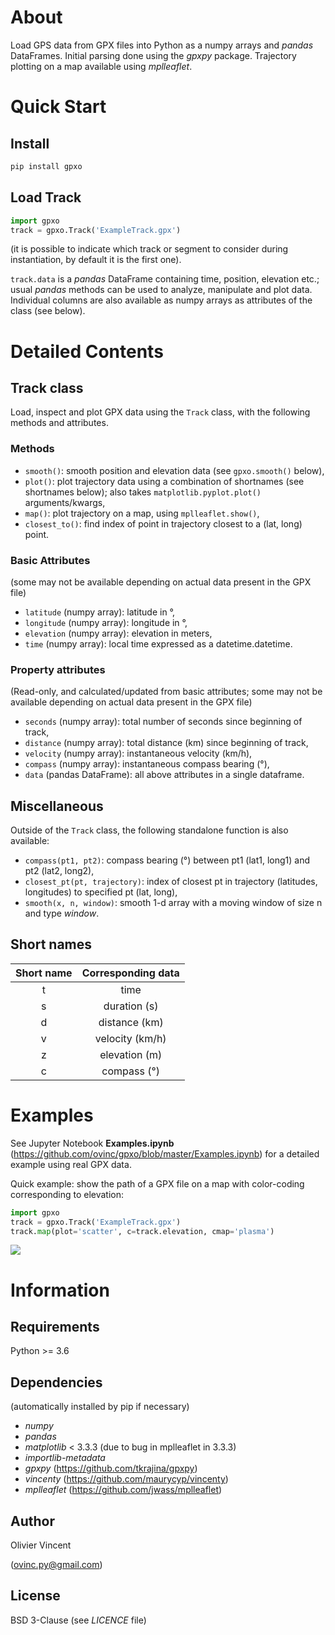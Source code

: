 About
=====

Load GPS data from GPX files into Python as a numpy arrays and *pandas* DataFrames. Initial parsing done using the *gpxpy* package. Trajectory plotting on a map available using *mplleaflet*.

Quick Start
===========

Install
-------

```bash
pip install gpxo
```

Load Track
----------

```python
import gpxo
track = gpxo.Track('ExampleTrack.gpx')
```
(it is possible to indicate which track or segment to consider during instantiation, by default it is the first one).

`track.data` is a *pandas* DataFrame containing time, position, elevation etc.; usual *pandas* methods can be used to analyze, manipulate and plot data. Individual columns are also available as numpy arrays as attributes of the class (see below).


Detailed Contents
=================

Track class
-----------

Load, inspect and plot GPX data using the `Track` class, with the following methods and attributes.

### Methods

- `smooth()`: smooth position and elevation data (see `gpxo.smooth()` below),
- `plot()`: plot trajectory data using a combination of shortnames (see shortnames below); also takes `matplotlib.pyplot.plot()` arguments/kwargs,
- `map()`: plot trajectory on a map, using `mplleaflet.show()`,
- `closest_to()`: find index of point in trajectory closest to a (lat, long) point.

### Basic Attributes

(some may not be available depending on actual data present in the GPX file)

- `latitude` (numpy array): latitude in °,
- `longitude` (numpy array): longitude in °,
- `elevation` (numpy array): elevation in meters,
- `time` (numpy array): local time expressed as a datetime.datetime.

### Property attributes

(Read-only, and calculated/updated from basic attributes; some may not be available depending on actual data present in the GPX file)
- `seconds` (numpy array): total number of seconds since beginning of track,
- `distance` (numpy array): total distance (km) since beginning of track,
- `velocity` (numpy array): instantaneous velocity (km/h),
- `compass` (numpy array): instantaneous compass bearing (°),
- `data` (pandas DataFrame): all above attributes in a single dataframe.

## Miscellaneous

Outside of the `Track` class, the following standalone function is also available:
- `compass(pt1, pt2)`: compass bearing (°) between pt1 (lat1, long1) and pt2 (lat2, long2),
- `closest_pt(pt, trajectory)`: index of closest pt in trajectory (latitudes, longitudes) to specified pt (lat, long),
- `smooth(x, n, window)`: smooth 1-d array with a moving window of size n and type *window*.

## Short names

| Short name | Corresponding data
| :--------: | :----------------:
|     t      |  time
|     s      |  duration (s)
|     d      |  distance (km)
|     v      |  velocity (km/h)
|     z      |  elevation (m)
|     c      |  compass (°)

Examples
========

See Jupyter Notebook **Examples.ipynb** (https://github.com/ovinc/gpxo/blob/master/Examples.ipynb) for a detailed example using real GPX data.

Quick example: show the path of a GPX file on a map with color-coding corresponding to elevation:

```python
import gpxo
track = gpxo.Track('ExampleTrack.gpx')
track.map(plot='scatter', c=track.elevation, cmap='plasma')
```

![](https://raw.githubusercontent.com/ovinc/gpxo/master/media/img/map-elev.png)


Information
===========

Requirements
------------

Python >= 3.6

Dependencies
------------

(automatically installed by pip if necessary)

- *numpy*
- *pandas*
- *matplotlib* < 3.3.3 (due to bug in mplleaflet in 3.3.3)
- *importlib-metadata*
- *gpxpy* (https://github.com/tkrajina/gpxpy)
- *vincenty* (https://github.com/maurycyp/vincenty)
- *mplleaflet* (https://github.com/jwass/mplleaflet)

Author
------

Olivier Vincent

(ovinc.py@gmail.com)

License
-------

BSD 3-Clause (see *LICENCE* file)

